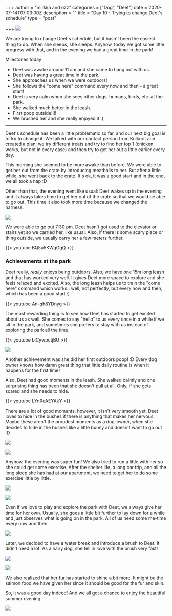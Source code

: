 +++
author = "mirkka and ozz"
categories = ["Dog", "Deet"]
date = 2020-07-14T07:03:00Z
description = ""
title = "Day 10 - Trying to change Deet's schedule"
type = "post"

+++
![](/images/20200713_211717.jpg)

We are trying to change Deet's schedule, but it hasn't been the easiest thing to do. When she sleeps, she sleeps. Anyhow, today we got some little progress with that, and in the evening we had a great time in the park!

Milestones today

* Deet was awake around 11 am and she came to hang out with us.
* Deet was having a great time in the park.
* She approaches us when we were outdoors!
* She follows the "come here" command every now and then - a great start!
* Deet is very calm when she sees other dogs, humans, birds, etc. at the park.
* She walked much better in the leash.
* First poop outside!!!!
* We brushed her and she really enjoyed it :)

***

Deet's schedule has been a little problematic so far, and our next big goal is to try to change it. We talked with our contact person from Kulkurit and created a plan: we try different treats and try to find her top 1 (chicken works, but not in every case) and then try to get her out a little earlier every day.

This morning she seemed to be more awake than before. We were able to get her out from the crate by introducing meatballs to her. But after a little while, she went back to the crate. It's ok, it was a good start and in the end, we all took a nap :D

Other than that, the evening went like usual: Deet wakes up in the evening and it always takes time to get her out of the crate so that we would be able to go out. This time it also took more time because we changed the harness.

![](/images/20200713_192905.jpg)

We were able to go out 7:30 pm. Deet hasn't got used to the elevator or stairs yet so we carried her, like usual. Also, if there is some scary place or thing outside, we usually carry her a few meters further.

{{< youtube BQ5u5KWgGgQ >}}

### Achievements at the park

Deet really, _really_ enjoys being outdoors. Also, we have one 15m long leash and that has worked very well. It gives Deet more space to explore and she feels relaxed and excited. Also, the long leash helps us to train the "come here" command which works.. well, not perfectly, but every now and then, which has been a good start :)

{{< youtube An-qh8YDnyg >}}

The most rewarding thing is to see how Deet has started to get excited about us as well. She comes to say "hello" to us every once in a while if we sit in the park, and sometimes she prefers to stay with us instead of exploring the park all the time.

{{< youtube biCywpctjBU >}}

![](/images/img_20200713_200217.jpg)

Another achievement was she did her first outdoors poop! :D Every dog owner knows how damn great thing that little daily routine is when it happens for the first time!

Also, Deet had good moments in the leash. She walked calmly and one surprising thing has been that she doesn't pull at all. Only, if she gets scared and she needs to hide.

{{< youtube LYnReAEYAkY >}}

There are a lot of good moments, however, it isn't very smooth yet. Deet loves to hide in the bushes if there is anything that makes her nervous. Maybe these aren't the proudest moments as a dog-owner, when she decides to hide in the bushes like a little bunny and doesn't want to go out :D

![](/images/20200713_195052.jpg)

![](/images/20200713_195044.jpg)

Anyhow, the evening was super fun! We also tried to run a little with her so she could get some exercise. After the shelter life, a long car trip, and all the long sleep she has had at our apartment, we need to get her to do some exercise little by little.

![](/images/20200713_211726.jpg)

![](/images/20200713_211007.jpg)

Even if we love to play and explore the park with Deet, we always give her time for her own. Usually, she goes a little bit further to lay down for a while and just observes what is going on in the park. All of us need some me-time every now and then.

![](/images/20200713_204059.jpg)

Later, we decided to have a water break and introduce a brush to  Deet. It didn't need a lot. As a hairy dog, she fell in love with the brush very fast!

![](/images/img-20200713-wa0020.jpg)

![](/images/20200713_214404.jpg)

We also realized that her fur has started to shine a bit more. It might be the salmon food we have given her since it should be good for the fur and skin.

So, it was a good day indeed! And we all got a chance to enjoy the beautiful summer evening.

![](/images/20200713_195803.jpg)
